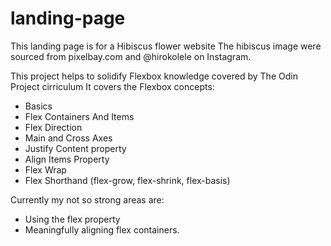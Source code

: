 # landing-page

This landing page is for a Hibiscus flower website
The hibiscus image were sourced from pixelbay.com and @hirokolele on Instagram.

This project helps to solidify Flexbox knowledge covered by The Odin Project cirriculum
It covers the Flexbox concepts:
- Basics
- Flex Containers And Items
- Flex Direction
- Main and Cross Axes
- Justify Content property
- Align Items Property 
- Flex Wrap
- Flex Shorthand (flex-grow, flex-shrink, flex-basis)

Currently my not so strong areas are:
- Using the flex property
- Meaningfully aligning flex containers.